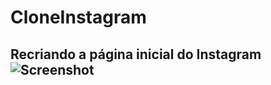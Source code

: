 # CloneInstagram
## Recriando a página inicial do Instagram![Screenshot](https://user-images.githubusercontent.com/79285480/178635022-91dba539-24d6-47db-b2d1-38e8b9d3c661.png)
## 
